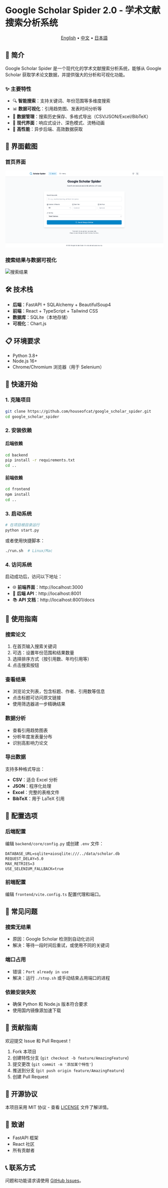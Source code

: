 # Google Scholar Spider 2.0 - 学术文献搜索分析系统

<p align="center">
  <a href="README.md">English</a> •
  <a href="README_CN.md">中文</a> •
  <a href="README_JP.md">日本語</a>
</p>

## 📖 简介

Google Scholar Spider 是一个现代化的学术文献搜索分析系统，能够从 Google Scholar 获取学术论文数据，并提供强大的分析和可视化功能。

### ✨ 主要特性

- 🔍 **智能搜索**：支持关键词、年份范围等多维度搜索
- 📊 **数据可视化**：引用趋势图、发表时间分析等
- 💾 **数据管理**：搜索历史保存、多格式导出（CSV/JSON/Excel/BibTeX）
- 🎨 **现代界面**：响应式设计、深色模式、流畅动画
- 🚀 **高性能**：异步后端、高效数据获取

## 📸 界面截图

### 首页界面
![首页](docs/screenshots/homepage.png)

### 搜索结果与数据可视化
![搜索结果](docs/screenshots/search-results.png)

## 🛠️ 技术栈

- **后端**：FastAPI + SQLAlchemy + BeautifulSoup4
- **前端**：React + TypeScript + Tailwind CSS
- **数据库**：SQLite（本地存储）
- **可视化**：Chart.js

## 📋 环境要求

- Python 3.8+
- Node.js 16+
- Chrome/Chromium 浏览器（用于 Selenium）

## 🚀 快速开始

### 1. 克隆项目

```bash
git clone https://github.com/houseofcat/google_scholar_spider.git
cd google_scholar_spider
```

### 2. 安装依赖

#### 后端依赖
```bash
cd backend
pip install -r requirements.txt
cd ..
```

#### 前端依赖
```bash
cd frontend
npm install
cd ..
```

### 3. 启动系统

```bash
# 在项目根目录运行
python start.py
```

或者使用快捷脚本：
```bash
./run.sh  # Linux/Mac
```

### 4. 访问系统

启动成功后，访问以下地址：
- 🌐 **前端界面**：http://localhost:3000
- 📡 **后端 API**：http://localhost:8001
- 📚 **API 文档**：http://localhost:8001/docs

## 📖 使用指南

### 搜索论文

1. 在首页输入搜索关键词
2. 可选：设置年份范围和结果数量
3. 选择排序方式（按引用数、年均引用等）
4. 点击搜索按钮

### 查看结果

- 浏览论文列表，包含标题、作者、引用数等信息
- 点击标题可访问原文链接
- 使用筛选器进一步精确结果

### 数据分析

- 查看引用趋势图表
- 分析年度发表量分布
- 识别高影响力论文

### 导出数据

支持多种格式导出：
- **CSV**：适合 Excel 分析
- **JSON**：程序化处理
- **Excel**：完整的表格文件
- **BibTeX**：用于 LaTeX 引用

## 🔧 配置选项

### 后端配置

编辑 `backend/core/config.py` 或创建 `.env` 文件：

```env
DATABASE_URL=sqlite+aiosqlite:///../data/scholar.db
REQUEST_DELAY=5.0
MAX_RETRIES=3
USE_SELENIUM_FALLBACK=true
```

### 前端配置

编辑 `frontend/vite.config.ts` 配置代理和端口。

## 🐛 常见问题

### 搜索无结果

- 原因：Google Scholar 检测到自动化访问
- 解决：等待一段时间后重试，或使用不同的关键词

### 端口占用

- 错误：`Port already in use`
- 解决：运行 `./stop.sh` 或手动结束占用端口的进程

### 依赖安装失败

- 确保 Python 和 Node.js 版本符合要求
- 使用国内镜像源加速下载

## 🤝 贡献指南

欢迎提交 Issue 和 Pull Request！

1. Fork 本项目
2. 创建特性分支 (`git checkout -b feature/AmazingFeature`)
3. 提交更改 (`git commit -m '添加某个特性'`)
4. 推送到分支 (`git push origin feature/AmazingFeature`)
5. 创建 Pull Request

## 📄 开源协议

本项目采用 MIT 协议 - 查看 [LICENSE](LICENSE) 文件了解详情。

## 👏 致谢

- FastAPI 框架
- React 社区
- 所有贡献者

## 📞 联系方式

问题和功能请求请使用 [GitHub Issues](https://github.com/houseofcat/google_scholar_spider/issues)。